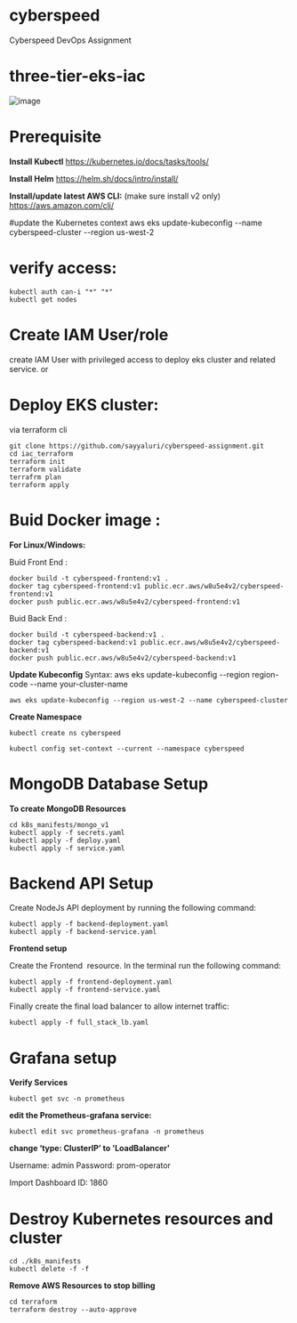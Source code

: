 # cyberspeed
Cyberspeed DevOps Assignment 

# three-tier-eks-iac

![image](https://github.com/sayyaluri/cyberspeed-assignment/assets/32944930/e4fcc461-054e-43cd-851a-95f2dc8e4d24)


# Prerequisite 

**Install Kubectl**
https://kubernetes.io/docs/tasks/tools/

**Install Helm**
https://helm.sh/docs/intro/install/

**Install/update latest AWS CLI:** (make sure install v2 only)
https://aws.amazon.com/cli/


#update the Kubernetes context
aws eks update-kubeconfig --name cyberspeed-cluster --region us-west-2

# verify access:
```
kubectl auth can-i "*" "*"
kubectl get nodes
```

# Create IAM User/role 
create IAM User with privileged access to deploy eks cluster and related service. or

# Deploy EKS cluster:
via terraform cli

 ```
 git clone https://github.com/sayyaluri/cyberspeed-assignment.git
 cd iac_terraform
 terraform init
 terraform validate
 terrafrm plan
 terraform apply
 ```

# Buid Docker image :
**For Linux/Windows:**

Buid Front End :

```
docker build -t cyberspeed-frontend:v1 . 
docker tag cyberspeed-frontend:v1 public.ecr.aws/w8u5e4v2/cyberspeed-frontend:v1
docker push public.ecr.aws/w8u5e4v2/cyberspeed-frontend:v1
```


Buid Back End :

```
docker build -t cyberspeed-backend:v1 . 
docker tag cyberspeed-backend:v1 public.ecr.aws/w8u5e4v2/cyberspeed-backend:v1
docker push public.ecr.aws/w8u5e4v2/cyberspeed-backend:v1
```

**Update Kubeconfig**
Syntax: aws eks update-kubeconfig --region region-code --name your-cluster-name
```
aws eks update-kubeconfig --region us-west-2 --name cyberspeed-cluster
```


**Create Namespace**
```
kubectl create ns cyberspeed

kubectl config set-context --current --namespace cyberspeed
```

# MongoDB Database Setup

**To create MongoDB Resources**
```
cd k8s_manifests/mongo_v1
kubectl apply -f secrets.yaml
kubectl apply -f deploy.yaml
kubectl apply -f service.yaml
```

# Backend API Setup

Create NodeJs API deployment by running the following command:
```
kubectl apply -f backend-deployment.yaml
kubectl apply -f backend-service.yaml
```

**Frontend setup**

Create the Frontend  resource. In the terminal run the following command:
```
kubectl apply -f frontend-deployment.yaml
kubectl apply -f frontend-service.yaml
```

Finally create the final load balancer to allow internet traffic:
```
kubectl apply -f full_stack_lb.yaml
```


# Grafana setup 

**Verify Services**
```
kubectl get svc -n prometheus
```

**edit the Prometheus-grafana service:**
```
kubectl edit svc prometheus-grafana -n prometheus
```

**change ‘type: ClusterIP’ to 'LoadBalancer'**

Username: admin
Password: prom-operator


Import Dashboard ID: 1860


# Destroy Kubernetes resources and cluster
```
cd ./k8s_manifests
kubectl delete -f -f
```
**Remove AWS Resources to stop billing**
```
cd terraform
terraform destroy --auto-approve
```



